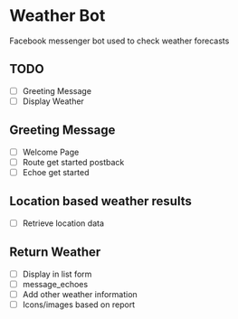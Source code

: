 # Weather Bot
Facebook messenger bot used to check weather forecasts

## TODO
- [ ] Greeting Message
- [ ] Display Weather

## Greeting Message
- [ ] Welcome Page
- [ ] Route get started postback
- [ ] Echoe get started

## Location based weather results
- [ ] Retrieve location data

## Return Weather
- [ ] Display in list form
- [ ] message_echoes
- [ ] Add other weather information
- [ ] Icons/images based on report